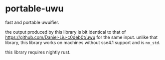 # portable-uwu

fast and portable uwuifier.

the output produced by this library is bit identical to that of
<https://github.com/Daniel-Liu-c0deb0t/uwu> for the same input. unlike that
library, this library works on machines without sse4.1 support and is `no_std`.

this library requires nightly rust.
